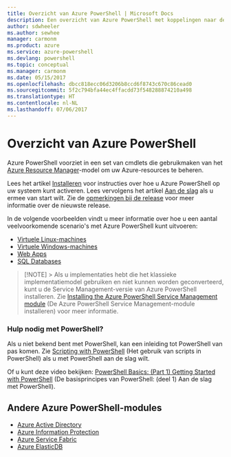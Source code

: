 ```yaml
---
title: Overzicht van Azure PowerShell | Microsoft Docs
description: Een overzicht van Azure PowerShell met koppelingen naar de installatie en configuratie.
author: sdwheeler
ms.author: sewhee
manager: carmonm
ms.product: azure
ms.service: azure-powershell
ms.devlang: powershell
ms.topic: conceptual
ms.manager: carmonm
ms.date: 05/15/2017
ms.openlocfilehash: dbcc818ecc06d3206b8ccd6f8743c670c86cead0
ms.sourcegitcommit: 5f2c794bfa44ec4ffacdd73f548288874210a498
ms.translationtype: HT
ms.contentlocale: nl-NL
ms.lasthandoff: 07/06/2017
---
```

# Overzicht van Azure PowerShell
<a id="overview-of-azure-powershell" class="xliff"></a>

Azure PowerShell voorziet in een set van cmdlets die gebruikmaken van het [Azure Resource Manager](/azure/azure-resource-manager/resource-group-overview)-model om uw Azure-resources te beheren.

Lees het artikel [Installeren](install-azurerm-ps.md) voor instructies over hoe u Azure PowerShell op uw systeem kunt activeren. Lees vervolgens het artikel [Aan de slag](get-started-azureps.md) als u ermee van start wilt. Zie de [opmerkingen bij de release](release-notes-azureps.md) voor meer informatie over de nieuwste release.

In de volgende voorbeelden vindt u meer informatie over hoe u een aantal veelvoorkomende scenario's met Azure PowerShell kunt uitvoeren:

* [Virtuele Linux-machines](/azure/virtual-machines/virtual-machines-linux-powershell-samples?toc=/powershell/azure/toc.json)
* [Virtuele Windows-machines](/azure/virtual-machines/virtual-machines-windows-powershell-samples?toc=/powershell/azure/toc.json)
* [Web Apps](/azure/app-service-web/app-service-powershell-samples?toc=/powershell/azure/toc.json)
* [SQL Databases](/azure/sql-database/sql-database-powershell-samples?toc=/powershell/azure/toc.json)


> [!NOTE] > Als u implementaties hebt die het klassieke implementatiemodel gebruiken en niet kunnen worden geconverteerd, kunt u de Service Management-versie van Azure PowerShell installeren. Zie [Installing the Azure PowerShell Service Management module](/powershell/azure/servicemanagement/install-azure-ps) (De Azure PowerShell Service Management-module installeren) voor meer informatie.


### Hulp nodig met PowerShell?
<a id="need-help-with-powershell" class="xliff"></a>

Als u niet bekend bent met PowerShell, kan een inleiding tot PowerShell van pas komen. Zie [Scripting with PowerShell](https://technet.microsoft.com/library/bb978526.aspx) (Het gebruik van scripts in PowerShell) als u met PowerShell aan de slag wilt.

Of u kunt deze video bekijken: [PowerShell Basics: (Part 1) Getting Started with PowerShell](https://channel9.msdn.com/Blogs/Taste-of-Premier/PowerShellBasicsPart1) (De basisprincipes van PowerShell: (deel 1) Aan de slag met PowerShell).

## Andere Azure PowerShell-modules
<a id="other-azure-powershell-modules" class="xliff"></a>

* [Azure Active Directory](/powershell/azure/active-directory/)
* [Azure Information Protection](/powershell/azure/aip/)
* [Azure Service Fabric](/powershell/azure/oservice-fabric/)
* [Azure ElasticDB](/powershell/azure/elasticdbjobs/)

